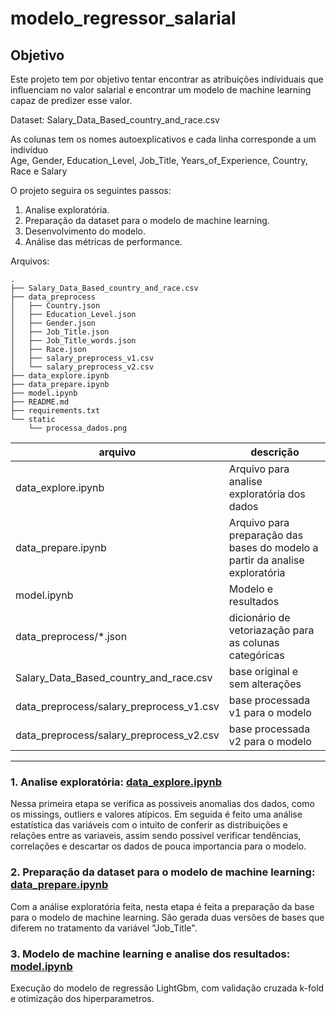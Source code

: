 # modelo_regressor_salarial

## Objetivo
Este projeto tem por objetivo tentar encontrar as atribuições individuais que influenciam no valor salarial e encontrar um modelo de machine learning capaz de predizer esse valor.

Dataset: Salary_Data_Based_country_and_race.csv

As colunas tem os nomes autoexplicativos e cada linha corresponde a um indivíduo <br>
Age, Gender, Education_Level, Job_Title, Years_of_Experience, Country, Race e Salary

O projeto seguira os seguintes passos:

1. Analise exploratória.
2. Preparação da dataset para o modelo de machine learning.
3. Desenvolvimento do modelo.
4. Análise das métricas de performance.

Arquivos: 
```
.
├── Salary_Data_Based_country_and_race.csv
├── data_preprocess
│   ├── Country.json
│   ├── Education_Level.json
│   ├── Gender.json
│   ├── Job_Title.json
│   ├── Job_Title_words.json
│   ├── Race.json
│   ├── salary_preprocess_v1.csv
│   └── salary_preprocess_v2.csv
├── data_explore.ipynb
├── data_prepare.ipynb
├── model.ipynb
├── README.md
├── requirements.txt
└── static
    └── processa_dados.png
```

| arquivo  | descrição  |
|--------------|--------------|
| data_explore.ipynb  | Arquivo para analise exploratória dos dados  |
| data_prepare.ipynb  | Arquivo para preparação das bases do modelo a partir da analise exploratória |
| model.ipynb         | Modelo e resultados  |
| data_preprocess/*.json   | dicionário de vetoriazação para as colunas categóricas  |
| Salary_Data_Based_country_and_race.csv   | base original e sem alterações  |
| data_preprocess/salary_preprocess_v1.csv   | base processada v1 para o modelo  |
| data_preprocess/salary_preprocess_v2.csv   | base processada v2 para o modelo  |

___________________

### 1. Analise exploratória: [data_explore.ipynb](https://github.com/guisakuda/modelo_regressor_salarial/blob/main/data_explore.ipynb)

Nessa primeira etapa se verifica as possiveis anomalias dos dados, como os missings, outliers e valores atípicos.
Em seguida é feito uma análise estatística das variáveis com o intuito de conferir as distribuições e relações entre as variaveis, assim sendo possivel verificar tendências, correlações e descartar os dados de pouca importancia para o modelo.

### 2. Preparação da dataset para o modelo de machine learning: [data_prepare.ipynb](https://github.com/guisakuda/modelo_regressor_salarial/blob/main/data_prepare.ipynb)

Com a análise exploratória feita, nesta etapa é feita a preparação da base para o modelo de machine learning. São gerada duas versões de bases que diferem no tratamento da variável "Job_Title".

### 3. Modelo de machine learning e analise dos resultados: [model.ipynb](https://github.com/guisakuda/modelo_regressor_salarial/blob/main/model.ipynb)

Execução do modelo de regressão LightGbm, com validação cruzada k-fold e otimização dos hiperparametros.
